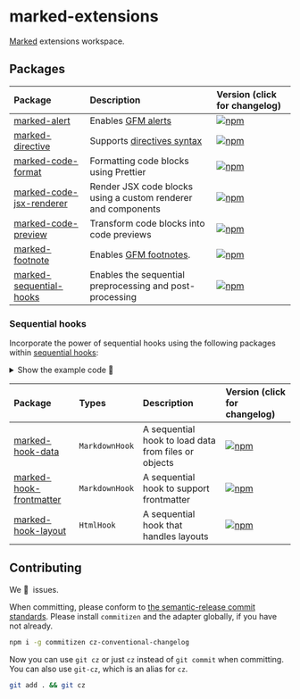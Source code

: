 # marked-extensions

[Marked](https://marked.js.org/) extensions workspace.

## Packages

| Package                                                | Description                                                                                                                                                                            | Version (click for changelog)                                                                            |
| :----------------------------------------------------- | :------------------------------------------------------------------------------------------------------------------------------------------------------------------------------------- | :------------------------------------------------------------------------------------------------------- |
| [marked-alert](packages/alert)                         | Enables [GFM alerts](https://github.com/orgs/community/discussions/16925)                                                                                                              | [![npm](https://img.shields.io/npm/v/marked-alert)](packages/alert/changelog.md)                         |
| [marked-directive](packages/directive)                 | Supports [directives syntax](https://talk.commonmark.org/t/generic-directives-plugins-syntax/444)                                                                                      | [![npm](https://img.shields.io/npm/v/marked-directive)](packages/directive/changelog.md)                 |
| [marked-code-format](packages/code-format)             | Formatting code blocks using Prettier                                                                                                                                                  | [![npm](https://img.shields.io/npm/v/marked-code-format)](packages/code-format/changelog.md)             |
| [marked-code-jsx-renderer](packages/code-jsx-renderer) | Render JSX code blocks using a custom renderer and components                                                                                                                          | [![npm](https://img.shields.io/npm/v/marked-code-jsx-renderer)](packages/code-jsx-renderer/changelog.md) |
| [marked-code-preview](packages/code-preview)           | Transform code blocks into code previews                                                                                                                                               | [![npm](https://img.shields.io/npm/v/marked-code-preview)](packages/code-preview/changelog.md)           |
| [marked-footnote](packages/footnote)                   | Enables [GFM footnotes](https://docs.github.com/en/get-started/writing-on-github/getting-started-with-writing-and-formatting-on-github/basic-writing-and-formatting-syntax#footnotes). | [![npm](https://img.shields.io/npm/v/marked-footnote)](packages/footnote/changelog.md)                   |
| [marked-sequential-hooks](packages/sequential-hooks)   | Enables the sequential preprocessing and post-processing                                                                                                                               | [![npm](https://img.shields.io/npm/v/marked-sequential-hooks)](packages/sequential-hooks/changelog.md)   |

### Sequential hooks

Incorporate the power of sequential hooks using the following packages within [sequential hooks](packages/sequential-hooks):

<details>
<summary>Show the example code 🚀</summary>

```js
import { Marked } from 'marked'
import markedSequentialHooks from 'marked-sequential-hooks'

const html = new Marked()
  .use(
    markedSequentialHooks({
      markdownHooks: [mdHoook1(), mdHook2],
      htmlHooks: [htmlHook1(), htmlHook2]
    })
  )
  .parse('# Content')

console.log(html)
```

</details>

| Package                                              | Types          | Description                                          | Version (click for changelog)                                                                          |
| :--------------------------------------------------- | :------------- | :--------------------------------------------------- | :----------------------------------------------------------------------------------------------------- |
| [marked-hook-data](packages/hook-data)               | `MarkdownHook` | A sequential hook to load data from files or objects | [![npm](https://img.shields.io/npm/v/marked-hook-data)](packages/hook-data/changelog.md)               |
| [marked-hook-frontmatter](packages/hook-frontmatter) | `MarkdownHook` | A sequential hook to support frontmatter             | [![npm](https://img.shields.io/npm/v/marked-hook-frontmatter)](packages/hook-frontmatter/changelog.md) |
| [marked-hook-layout](packages/hook-layout)           | `HtmlHook`     | A sequential hook that handles layouts               | [![npm](https://img.shields.io/npm/v/marked-hook-layout)](packages/hook-layout/changelog.md)           |

## Contributing

We 💛&nbsp; issues.

When committing, please conform to [the semantic-release commit standards](https://www.conventionalcommits.org/). Please install `commitizen` and the adapter globally, if you have not already.

```bash
npm i -g commitizen cz-conventional-changelog
```

Now you can use `git cz` or just `cz` instead of `git commit` when committing. You can also use `git-cz`, which is an alias for `cz`.

```bash
git add . && git cz
```
